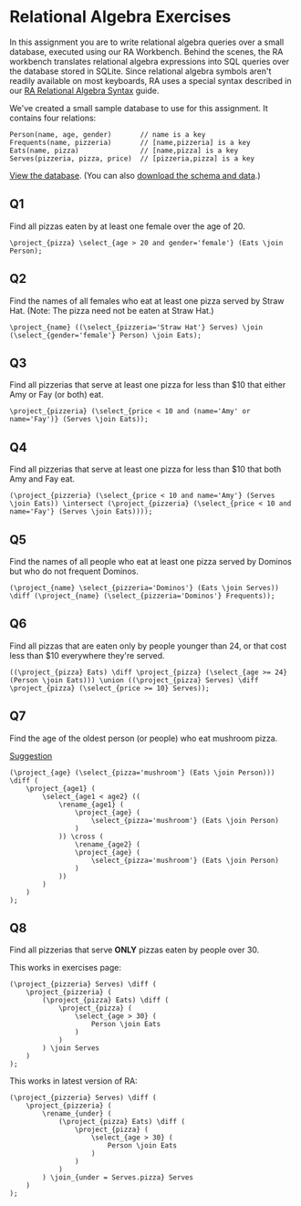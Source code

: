 # Relational Algebra Exercises

In this assignment you are to write relational algebra queries over a small database, executed using our RA Workbench. Behind the scenes, the RA workbench translates relational algebra expressions into SQL queries over the database stored in SQLite. Since relational algebra symbols aren't readily available on most keyboards, RA uses a special syntax described in our [RA Relational Algebra Syntax](https://users.cs.duke.edu/~junyang/radb/start.html) guide.

We've created a small sample database to use for this assignment. It contains four relations:

    Person(name, age, gender)       // name is a key
    Frequents(name, pizzeria)       // [name,pizzeria] is a key
    Eats(name, pizza)               // [name,pizza] is a key
    Serves(pizzeria, pizza, price)  // [pizzeria,pizza] is a key

[View the database](https://lagunita.stanford.edu/c4x/DB/RA/asset/pizzadata.html). (You can also [download the schema and data](https://s3-us-west-2.amazonaws.com/prod-c2g/db/Winter2013/files/pizza.sql).)

## Q1

Find all pizzas eaten by at least one female over the age of 20.

```
\project_{pizza} \select_{age > 20 and gender='female'} (Eats \join Person);
```

## Q2

Find the names of all females who eat at least one pizza served by Straw Hat. (Note: The pizza need not be eaten at Straw Hat.)

```
\project_{name} ((\select_{pizzeria='Straw Hat'} Serves) \join (\select_{gender='female'} Person) \join Eats);
```

## Q3

Find all pizzerias that serve at least one pizza for less than $10 that either Amy or Fay (or both) eat.

```
\project_{pizzeria} (\select_{price < 10 and (name='Amy' or name='Fay')} (Serves \join Eats));
```

## Q4

Find all pizzerias that serve at least one pizza for less than $10 that both Amy and Fay eat.

```
(\project_{pizzeria} (\select_{price < 10 and name='Amy'} (Serves \join Eats)) \intersect (\project_{pizzeria} (\select_{price < 10 and name='Fay'} (Serves \join Eats))));
```

## Q5

Find the names of all people who eat at least one pizza served by Dominos but who do not frequent Dominos.

```
(\project_{name} \select_{pizzeria='Dominos'} (Eats \join Serves)) \diff (\project_{name} (\select_{pizzeria='Dominos'} Frequents));
```

## Q6

Find all pizzas that are eaten only by people younger than 24, or that cost less than $10 everywhere they're served.

```
((\project_{pizza} Eats) \diff \project_{pizza} (\select_{age >= 24} (Person \join Eats))) \union ((\project_{pizza} Serves) \diff \project_{pizza} (\select_{price >= 10} Serves));
```

## Q7

Find the age of the oldest person (or people) who eat mushroom pizza.

[Suggestion](https://lagunita.stanford.edu/courses/DB/RA/SelfPaced/discussion/forum/i4x-Engineering-db4-SelfPaced-general/threads/53a3fa3b4eaf34a753000038)

```
(\project_{age} (\select_{pizza='mushroom'} (Eats \join Person))) \diff (
    \project_{age1} (
        \select_{age1 < age2} ((
            \rename_{age1} (
                \project_{age} (
                    \select_{pizza='mushroom'} (Eats \join Person)
                )
            )) \cross (
                \rename_{age2} (
                \project_{age} (
                    \select_{pizza='mushroom'} (Eats \join Person)
                )
            ))           
        )
    )
);
```

## Q8

Find all pizzerias that serve **ONLY** pizzas eaten by people over 30.

This works in exercises page:
```
(\project_{pizzeria} Serves) \diff (
    \project_{pizzeria} (
        (\project_{pizza} Eats) \diff (
            \project_{pizza} (
                \select_{age > 30} (
                    Person \join Eats
                )
            )
        ) \join Serves
    )
);
```

This works in latest version of RA:
```
(\project_{pizzeria} Serves) \diff (
    \project_{pizzeria} (
        \rename_{under} (
            (\project_{pizza} Eats) \diff (
                \project_{pizza} (
                    \select_{age > 30} (
                        Person \join Eats
                    )
                )
            )
        ) \join_{under = Serves.pizza} Serves
    )
);
```